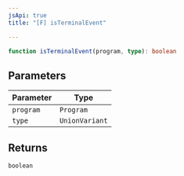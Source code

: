 ```yaml
---
jsApi: true
title: "[F] isTerminalEvent"

---
```

```ts
function isTerminalEvent(program, type): boolean
```

## Parameters

| Parameter | Type |
| ------ | ------ |
| `program` | `Program` |
| `type` | `UnionVariant` |

## Returns

`boolean`

